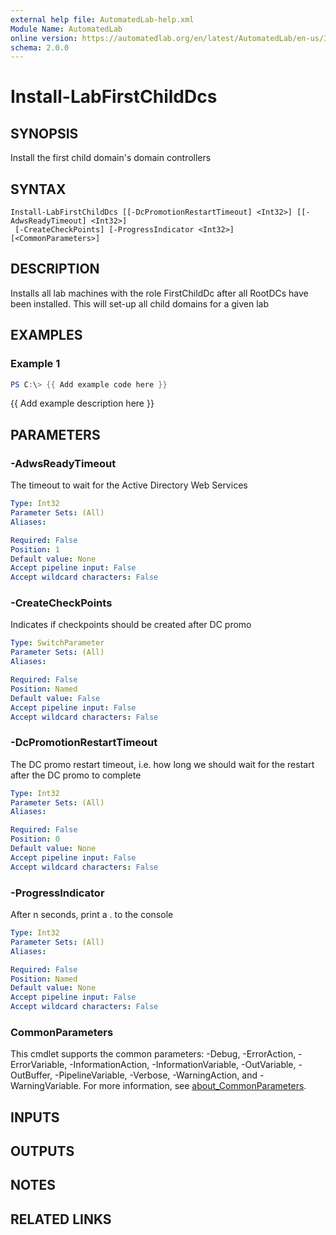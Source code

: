 ```yaml
---
external help file: AutomatedLab-help.xml
Module Name: AutomatedLab
online version: https://automatedlab.org/en/latest/AutomatedLab/en-us/Install-LabFirstChildDcs
schema: 2.0.0
---
```


# Install-LabFirstChildDcs

## SYNOPSIS
Install the first child domain's domain controllers

## SYNTAX

```
Install-LabFirstChildDcs [[-DcPromotionRestartTimeout] <Int32>] [[-AdwsReadyTimeout] <Int32>]
 [-CreateCheckPoints] [-ProgressIndicator <Int32>] [<CommonParameters>]
```

## DESCRIPTION
Installs all lab machines with the role FirstChildDc after all RootDCs have been installed.
This will set-up all child domains for a given lab

## EXAMPLES

### Example 1
```powershell
PS C:\> {{ Add example code here }}
```

{{ Add example description here }}

## PARAMETERS

### -AdwsReadyTimeout
The timeout to wait for the Active Directory Web Services

```yaml
Type: Int32
Parameter Sets: (All)
Aliases:

Required: False
Position: 1
Default value: None
Accept pipeline input: False
Accept wildcard characters: False
```

### -CreateCheckPoints
Indicates if checkpoints should be created after DC promo

```yaml
Type: SwitchParameter
Parameter Sets: (All)
Aliases:

Required: False
Position: Named
Default value: False
Accept pipeline input: False
Accept wildcard characters: False
```

### -DcPromotionRestartTimeout
The DC promo restart timeout, i.e.
how long we should wait for the restart after the DC promo to complete

```yaml
Type: Int32
Parameter Sets: (All)
Aliases:

Required: False
Position: 0
Default value: None
Accept pipeline input: False
Accept wildcard characters: False
```

### -ProgressIndicator
After n seconds, print a .
to the console

```yaml
Type: Int32
Parameter Sets: (All)
Aliases:

Required: False
Position: Named
Default value: None
Accept pipeline input: False
Accept wildcard characters: False
```

### CommonParameters
This cmdlet supports the common parameters: -Debug, -ErrorAction, -ErrorVariable, -InformationAction, -InformationVariable, -OutVariable, -OutBuffer, -PipelineVariable, -Verbose, -WarningAction, and -WarningVariable. For more information, see [about_CommonParameters](http://go.microsoft.com/fwlink/?LinkID=113216).

## INPUTS

## OUTPUTS

## NOTES

## RELATED LINKS

